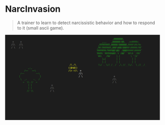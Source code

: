 # NarcInvasion
> A trainer to learn to detect narcissistic behavior and how to respond to it (small ascii game).

![](NarcInvasion/images/screenshot.PNG) 
